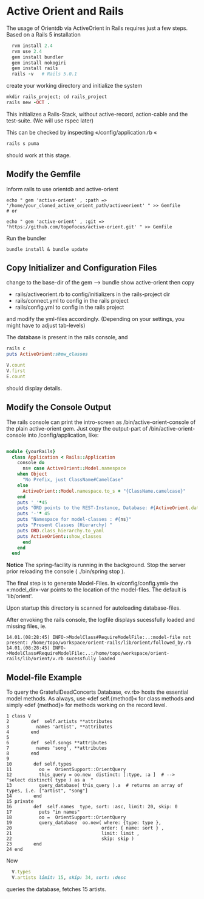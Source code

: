 # Active Orient and Rails

The usage of Orientdb via ActiveOrient in Rails requires just a few steps.
Based on a Rails 5 installation

```ruby
  rvm install 2.4
  rvm use 2.4
  gem install bundler
  gem install nokogiri
  gem install rails
  rails -v   # Rails 5.0.1

```

create your working directory and initialize the system

```ruby
mkdir rails_project; cd rails_project
rails new -OCT .
```
This initializes a Rails-Stack, without active-record, action-cable and the test-suite.
(We will use rspec later)

This can be checked by inspecting «/config/application.rb «
 
```ruby
rails s puma
```
should work at this stage.

## Modify the Gemfile
Inform rails to use orientdb and active-orient

```
echo " gem 'active-orient' , :path => '/home/your_cloned_active_orient_path/activeorient' " >> Gemfile
# or

echo " gem 'active-orient' , :git => 'https://github.com/topofocus/active-orient.git' " >> Gemfile

```

Run the  bundler

```
bundle install & bundle update
```
## Copy Initializer and Configuration Files
change to the base-dir of the gem
-->  bundle show active-orient
then copy 

* rails/activeorient.rb   to   config/initializers  in the rails-project dir
* rails/connect.yml to config  in the rails project
* rails/config.yml  to config   in the rails project

and modify the yml-files accordingly. 
(Depending on your settings, you might have to adjust tab-levels)


The database is present in the rails console, and 
```ruby
rails c
puts ActiveOrient:show_classes

V.count
V.first
E.count

```
should display details.

## Modify the Console Output

The rails console can print the intro-screen as /bin/active-orient-console of the plain active-orient gem.
Just copy the output-part of  /bin/active-orient-console  into /config/application, like:
```ruby

module {yourRails}
  class Application < Rails::Application
    console do
      ns= case ActiveOrient::Model.namespace
	when Object
	  "No Prefix, just ClassName#CamelCase"
	else
	  ActiveOrient::Model.namespace.to_s + "{ClassName.camelcase}"
	end
	puts '_'*45
	puts "ORD points to the REST-Instance, Database: #{ActiveOrient.database}"
	puts '-'* 45
	puts "Namespace for model-classes : #{ns}"
	puts "Present Classes (Hierarchy) "
	puts ORD.class_hierarchy.to_yaml
	puts ActiveOrient::show_classes
      end
    end
  end

```

**Notice** The spring-facility is running in the background. Stop the server prior reloading
the console ( ./bin/spring stop ). 

The final step is to generate Model-Files. In «/config/config.yml» the «:model_dir»-var points to
the location of the model-files. The default is 'lib/orient'. 

Upon startup this directory is scanned for autoloading database-files. 

After envoking the rails console, the logfile displays sucessfully loaded and missing files, ie.

```
14.01.(08:28:45) INFO->ModelClass#RequireModelFile:..:model-file not present: /home/topo/workspace/orient-rails/lib/orient/followed_by.rb
14.01.(08:28:45) INFO->ModelClass#RequireModelFile:..:/home/topo/workspace/orient-rails/lib/orient/v.rb sucessfully loaded
```

## Model-file Example

To query the GratefulDeadConcerts Database, «v.rb» hosts the essential model methods.
As always, use «def self.{method}« for class methods and simply «def {method}» for methods working on the record level.

```
1 class V 
2        def  self.artists **attributes 
3          names 'artist', **attributes
4        end
5        
6        def  self.songs **attributes 
7          names 'song', **attributes
8        end
9        
10        def self.types
11          oo =  OrientSupport::OrientQuery
12          this_query = oo.new  distinct: [:type, :a ]  # -->  "select distinct( type ) as a  " 
13          query_database( this_query ).a  # returns an array of types, i.e. ["artist", "song"] 
14        end
15 private
16        def  self.names  type, sort: :asc, limit: 20, skip: 0
17          puts "in names"
18          oo =  OrientSupport::OrientQuery
19          query_database  oo.new( where: {type: type }, 
20                                 order: { name: sort } ,
21                                 limit: limit ,
22                                 skip: skip )
23        end
24 end

```

Now 

```ruby
  V.types
  V.artists limit: 15, skip: 34, sort: :desc 
```
queries the database, fetches 15 artists. 



